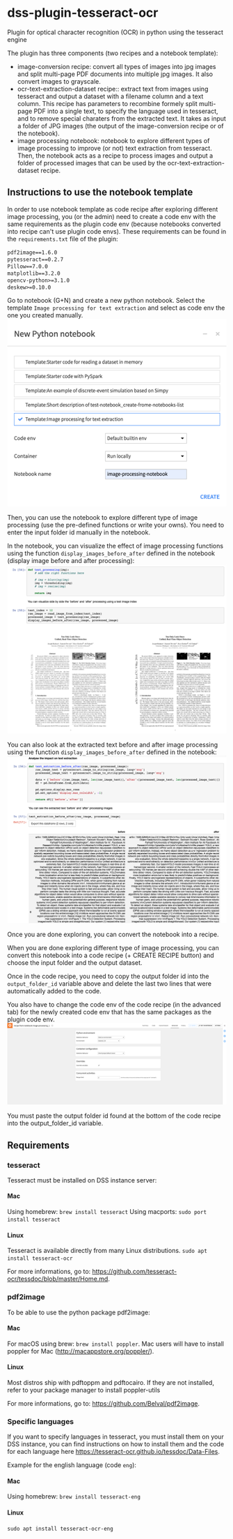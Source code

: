 # dss-plugin-tesseract-ocr
Plugin for optical character recognition (OCR) in python using the tesseract engine

The plugin has three components (two recipes and a notebook template):
- image-conversion recipe: convert all types of images into jpg images and split multi-page PDF documents into multiple jpg images. It also convert images to grayscale.
- ocr-text-extraction-dataset recipe:: extract text from images using tesseract and output a dataset with a filename column and a text column. This recipe has parameters to recombine formely split multi-page PDF into a single text, to specify the language used in tesseract, and to remove special charaters from the extracted text. It takes as input a folder of JPG images (the output of the image-conversion recipe or of the notebook).
- image processing notebook: notebook to explore different types of image processing to improve (or not) text extraction from tesseract. Then, the notebook acts as a recipe to process images and output a folder of processed images that can be used by the ocr-text-extraction-dataset recipe.

## Instructions to use the notebook template
 
In order to use notebook template as code recipe after exploring different image processing, you (or the admin) need to create a code env with the same requirements as the plugin code env (because notebooks converted into recipe can't use plugin code envs). These requirements can be found in the `requirements.txt` file of the plugin:
```
pdf2image==1.6.0
pytesseract==0.2.7
Pillow==7.0.0
matplotlib==3.2.0
opencv-python>=3.1.0
deskew>=0.10.0
```

Go to notebook (G+N) and create a new python notebook. Select the template `Image processing for text extraction` and select as code env the one you created manually.
![](resource/img-doc/doc-notebook-form.png)

Then, you can use the notebook to explore different type of image processing (use the pre-defined functions or write your owns). You need to enter the input folder id manually in the notebook.

In the notebook, you can visualize the effect of image processing functions using the function `display_images_before_after` defined in the notebook (display image before and after processing):
![](resource/img-doc/doc-notebook-image-viz.png)

You can also look at the extracted text before and after image processing using the function `display_images_before_after` defined in the notebook:
![](resource/img-doc/doc-notebook-extracted-text-viz.png)

Once you are done exploring, you can convert the notebook into a recipe. 

When you are done exploring different type of image processing, you can convert this notebook into a code recipe (+ CREATE RECIPE button) and choose the input folder and the output dataset.

Once in the code recipe, you need to copy the output folder id into the `output_folder_id` variable above and delete the last two lines that were automatically added to the code.

You also have to change the code env of the code recipe (in the advanced tab) for the newly created code env that has the same packages as the plugin code env.
![](resource/img-doc/doc-notebook-code-env-selection.png)

You must paste the output folder id found at the bottom of the code recipe into the output_folder_id variable.


## Requirements

### tesseract

Tesseract must be installed on DSS instance server:

#### Mac
Using homebrew: `brew install tesseract`
Using macports: `sudo port install tesseract`

#### Linux
Tesseract is available directly from many Linux distributions. 
`sudo apt install tesseract-ocr`

For more informations, go to: <https://github.com/tesseract-ocr/tessdoc/blob/master/Home.md>.

### pdf2image

To be able to use the python package pdf2image:

#### Mac
For macOS using brew: `brew install poppler`.
Mac users will have to install poppler for Mac (<http://macappstore.org/poppler/>).

#### Linux
Most distros ship with pdftoppm and pdftocairo. If they are not installed, refer to your package manager to install poppler-utils

For more informations, go to: <https://github.com/Belval/pdf2image>.

### Specific languages

If you want to specify languages in tesseract, you must install them on your DSS instance, you can find instructions on how to install them and the code for each language here <https://tesseract-ocr.github.io/tessdoc/Data-Files>.

Example for the english language (code `eng`):

#### Mac
Using homebrew: `brew install tesseract-eng`

#### Linux
`sudo apt install tesseract-ocr-eng`



